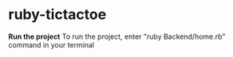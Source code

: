 # ruby-tictactoe

**Run the project**
To run the project, enter "ruby Backend/home.rb" command in your terminal
